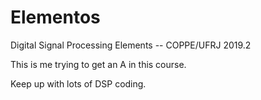 # Elementos
Digital Signal Processing Elements -- COPPE/UFRJ 2019.2

This is me trying to get an A in this course.

Keep up with lots of DSP coding.
